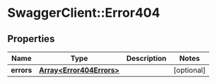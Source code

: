 # SwaggerClient::Error404

## Properties
Name | Type | Description | Notes
------------ | ------------- | ------------- | -------------
**errors** | [**Array&lt;Error404Errors&gt;**](Error404Errors.md) |  | [optional] 


